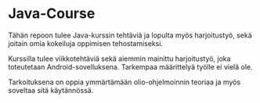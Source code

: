 # Java-Course

Tähän repoon tulee Java-kurssin tehtäviä ja lopulta myös harjoitustyö, sekä joitain omia kokeiluja oppimisen tehostamiseksi.

Kurssilla tulee viikkotehtäviä sekä aiemmin mainittu harjoitustyö, joka toteutetaan Android-sovelluksena. Tarkempaa määrittelyä työlle ei vielä ole.

Tarkoituksena on oppia ymmärtämään olio-ohjelmoinnin teoriaa ja myös soveltaa sitä käytännössä.

